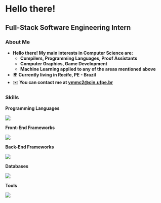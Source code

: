 Hello there!
=====================================================================================================================================================

Full-Stack Software Engineering Intern
--------------------------------------------------------------------------------

### About Me
* __Hello there! My main interests in Computer Science are:__
  * __Compilers, Programming Languages, Proof Assistants__
  * __Computer Graphics, Game Development__
  * __Machine Learning applied to any of the areas mentioned above__
*   🌍  __Currently living in Recife, PE - Brazil__
*   ✉️  __You can contact me at [vmmc2@cin.ufpe.br](mailto:vmmc2@cin.ufpe.br)__

### Skills 
<p> <strong> Programming Languages </strong> </p>
<p align="left">
  <a href="https://skillicons.dev">
    <img src="https://skillicons.dev/icons?i=c,cpp,rust,python,ruby,java,js,ts,css,html" />
  </a>
</p>

<p> <strong> Front-End Frameworks </strong> </p>
<p align="left">
  <a href="https://skillicons.dev">
    <img src="https://skillicons.dev/icons?i=tailwind,react" />
  </a>
</p>

<p> <strong> Back-End Frameworks </strong> </p>
<p align="left">
  <a href="https://skillicons.dev">
    <img src="https://skillicons.dev/icons?i=express,django,rails" />
  </a>
</p>

<p> <strong> Databases </strong> </p>
<p align="left">
  <a href="https://skillicons.dev">
    <img src="https://skillicons.dev/icons?i=postgres,mongo" />
  </a>
</p>

<p> <strong> Tools </strong> </p>
<p align="left">
  <a href="https://skillicons.dev">
    <img src="https://skillicons.dev/icons?i=git,github,linux" />
  </a>
</p>
